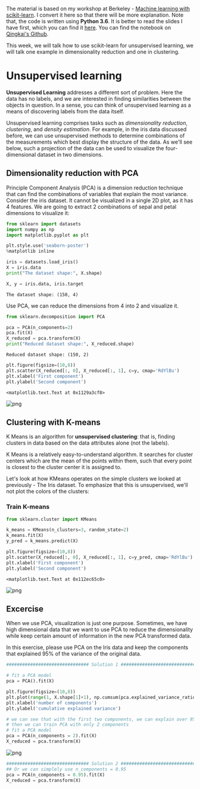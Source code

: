 
The material is based on my workshop at Berkeley - [Machine learning with scikit-learn](https://github.com/qingkaikong/20170628_ML_sklearn). I convert it here so that there will be more explanation. Note that, the code is written using **Python 3.6**. It is better to read the slides I have first, which you can find it [here](http://qingkaikong.blogspot.com/2017/06/machine-learning-12-machine-learning.html). You can find the notebook on [Qingkai's Github](https://github.com/qingkaikong/blog/tree/master/2017_20_scikit-learn-4). 

This week, we will talk how to use scikit-learn for unsupervised learning, we will talk one example in dimensionality reduction and one in clustering. 

# Unsupervised learning

**Unsupervised Learning** addresses a different sort of problem. Here the data has no labels,
and we are interested in finding similarities between the objects in question. In a sense,
you can think of unsupervised learning as a means of discovering labels from the data itself.  

Unsupervised learning comprises tasks such as *dimensionality reduction*, *clustering*, and
*density estimation*. For example, in the iris data discussed before, we can use unsupervised
methods to determine combinations of the measurements which best display the structure of the
data. As we'll see below, such a projection of the data can be used to visualize the
four-dimensional dataset in two dimensions. 

## Dimensionality reduction with PCA

Principle Component Analysis (PCA) is a dimension reduction technique that can find the combinations of variables that explain the most variance.
Consider the iris dataset. It cannot be visualized in a single 2D plot, as it has 4 features. We are going to extract 2 combinations of sepal and petal dimensions to visualize it:


```python
from sklearn import datasets
import numpy as np
import matplotlib.pyplot as plt

plt.style.use('seaborn-poster')
%matplotlib inline
```


```python
iris = datasets.load_iris()
X = iris.data
print("The dataset shape:", X.shape)

X, y = iris.data, iris.target
```

    The dataset shape: (150, 4)


Use PCA, we can reduce the dimensions from 4 into 2 and visualize it. 


```python
from sklearn.decomposition import PCA

pca = PCA(n_components=2)
pca.fit(X)
X_reduced = pca.transform(X)
print("Reduced dataset shape:", X_reduced.shape)
```

    Reduced dataset shape: (150, 2)



```python
plt.figure(figsize=(10,8))
plt.scatter(X_reduced[:, 0], X_reduced[:, 1], c=y, cmap='RdYlBu')
plt.xlabel('First component')
plt.ylabel('Second component')
```




    <matplotlib.text.Text at 0x1129a3cf8>




![png](https://raw.githubusercontent.com/qingkaikong/blog/master/2017_20_scikit-learn-4/04_Scikit-learn_clustering_and_dimensionality_reduction_files/04_Scikit-learn_clustering_and_dimensionality_reduction%0B_8_1.png)


## Clustering with K-means

K Means is an algorithm for **unsupervised clustering**: that is, finding clusters in data based on the data attributes alone (not the labels).

K Means is a relatively easy-to-understand algorithm.  It searches for cluster centers which are the mean of the points within them, such that every point is closest to the cluster center it is assigned to.

Let's look at how KMeans operates on the simple clusters we looked at previously - The Iris dataset. To emphasize that this is unsupervised, we'll not plot the colors of the clusters:

### Train K-means


```python
from sklearn.cluster import KMeans
```


```python
k_means = KMeans(n_clusters=3, random_state=2)
k_means.fit(X)
y_pred = k_means.predict(X)

plt.figure(figsize=(10,8))
plt.scatter(X_reduced[:, 0], X_reduced[:, 1], c=y_pred, cmap='RdYlBu')
plt.xlabel('First component')
plt.ylabel('Second component')
```




    <matplotlib.text.Text at 0x112ec65c0>




![png](https://raw.githubusercontent.com/qingkaikong/blog/master/2017_20_scikit-learn-4/04_Scikit-learn_clustering_and_dimensionality_reduction_files/04_Scikit-learn_clustering_and_dimensionality_reduction%0B_13_1.png)


## Excercise

When we use PCA, visualization is just one purpose. Sometimes, we have high dimensional data that we want to use PCA to reduce the dimensionality while keep certain amount of information in the new PCA transformed data. 

In this exercise, please use PCA on the Iris data and keep the components that explained 95% of the variance of the original data. 


```python
############################### Solution 1 #################################

# fit a PCA model
pca = PCA().fit(X)

plt.figure(figsize=(10,8))
plt.plot(range(1, X.shape[1]+1), np.cumsum(pca.explained_variance_ratio_))
plt.xlabel('number of components')
plt.ylabel('cumulative explained variance')

# we can see that with the first two components, we can explain over 95% of the variance, 
# then we can train PCA with only 2 components
# fit a PCA model
pca = PCA(n_components = 2).fit(X)
X_reduced = pca.transform(X)
```


![png](https://raw.githubusercontent.com/qingkaikong/blog/master/2017_20_scikit-learn-4/04_Scikit-learn_clustering_and_dimensionality_reduction_files/04_Scikit-learn_clustering_and_dimensionality_reduction%0B_15_0.png)



```python
############################### Solution 2 #################################
## Or we can simplely use n_components = 0.95
pca = PCA(n_components = 0.95).fit(X)
X_reduced = pca.transform(X)
```

